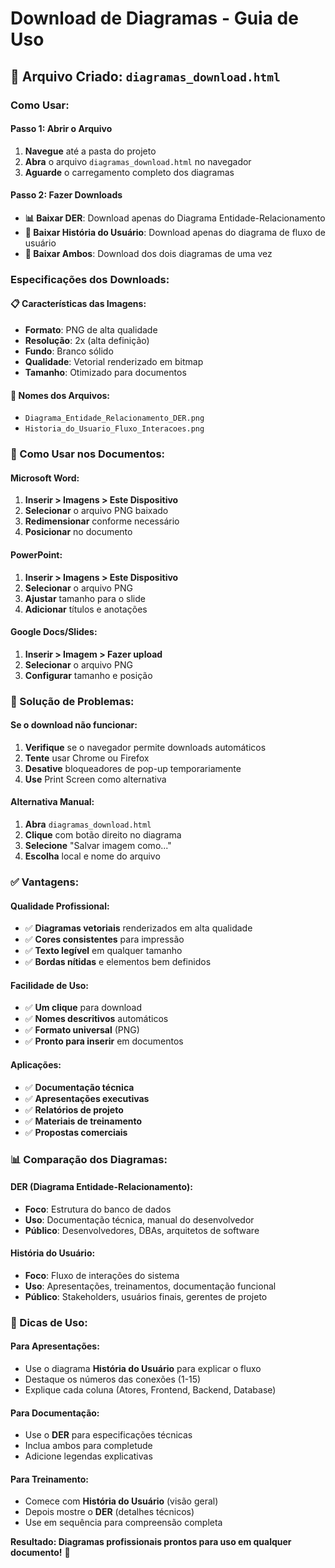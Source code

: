 # Download de Diagramas - Guia de Uso

## 🎯 Arquivo Criado: `diagramas_download.html`

### Como Usar:

#### Passo 1: Abrir o Arquivo
1. **Navegue** até a pasta do projeto
2. **Abra** o arquivo `diagramas_download.html` no navegador
3. **Aguarde** o carregamento completo dos diagramas

#### Passo 2: Fazer Downloads
- **📊 Baixar DER**: Download apenas do Diagrama Entidade-Relacionamento
- **👤 Baixar História do Usuário**: Download apenas do diagrama de fluxo de usuário  
- **📁 Baixar Ambos**: Download dos dois diagramas de uma vez

### Especificações dos Downloads:

#### 📋 Características das Imagens:
- **Formato**: PNG de alta qualidade
- **Resolução**: 2x (alta definição)
- **Fundo**: Branco sólido
- **Qualidade**: Vetorial renderizado em bitmap
- **Tamanho**: Otimizado para documentos

#### 📝 Nomes dos Arquivos:
- `Diagrama_Entidade_Relacionamento_DER.png`
- `Historia_do_Usuario_Fluxo_Interacoes.png`

### 💼 Como Usar nos Documentos:

#### Microsoft Word:
1. **Inserir > Imagens > Este Dispositivo**
2. **Selecionar** o arquivo PNG baixado
3. **Redimensionar** conforme necessário
4. **Posicionar** no documento

#### PowerPoint:
1. **Inserir > Imagens > Este Dispositivo**
2. **Selecionar** o arquivo PNG
3. **Ajustar** tamanho para o slide
4. **Adicionar** títulos e anotações

#### Google Docs/Slides:
1. **Inserir > Imagem > Fazer upload**
2. **Selecionar** o arquivo PNG
3. **Configurar** tamanho e posição

### 🔧 Solução de Problemas:

#### Se o download não funcionar:
1. **Verifique** se o navegador permite downloads automáticos
2. **Tente** usar Chrome ou Firefox
3. **Desative** bloqueadores de pop-up temporariamente
4. **Use** Print Screen como alternativa

#### Alternativa Manual:
1. **Abra** `diagramas_download.html`
2. **Clique** com botão direito no diagrama
3. **Selecione** "Salvar imagem como..."
4. **Escolha** local e nome do arquivo

### ✅ Vantagens:

#### Qualidade Profissional:
- ✅ **Diagramas vetoriais** renderizados em alta qualidade
- ✅ **Cores consistentes** para impressão
- ✅ **Texto legível** em qualquer tamanho
- ✅ **Bordas nítidas** e elementos bem definidos

#### Facilidade de Uso:
- ✅ **Um clique** para download
- ✅ **Nomes descritivos** automáticos
- ✅ **Formato universal** (PNG)
- ✅ **Pronto para inserir** em documentos

#### Aplicações:
- ✅ **Documentação técnica**
- ✅ **Apresentações executivas**
- ✅ **Relatórios de projeto**
- ✅ **Materiais de treinamento**
- ✅ **Propostas comerciais**

### 📊 Comparação dos Diagramas:

#### DER (Diagrama Entidade-Relacionamento):
- **Foco**: Estrutura do banco de dados
- **Uso**: Documentação técnica, manual do desenvolvedor
- **Público**: Desenvolvedores, DBAs, arquitetos de software

#### História do Usuário:
- **Foco**: Fluxo de interações do sistema
- **Uso**: Apresentações, treinamentos, documentação funcional
- **Público**: Stakeholders, usuários finais, gerentes de projeto

### 🚀 Dicas de Uso:

#### Para Apresentações:
- Use o diagrama **História do Usuário** para explicar o fluxo
- Destaque os números das conexões (1-15)
- Explique cada coluna (Atores, Frontend, Backend, Database)

#### Para Documentação:
- Use o **DER** para especificações técnicas
- Inclua ambos para completude
- Adicione legendas explicativas

#### Para Treinamento:
- Comece com **História do Usuário** (visão geral)
- Depois mostre o **DER** (detalhes técnicos)
- Use em sequência para compreensão completa

**Resultado: Diagramas profissionais prontos para uso em qualquer documento!** 🎯